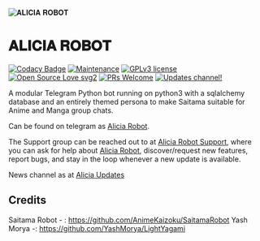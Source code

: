 ![𝐀𝐋𝐈𝐂𝐈𝐀 𝐑𝐎𝐁𝐎𝐓](https://telegra.ph/file/2db636b075b8d25748097.jpg)
# 𝐀𝐋𝐈𝐂𝐈𝐀 𝐑𝐎𝐁𝐎𝐓
[![Codacy Badge](https://api.codacy.com/project/badge/Grade/6141417ceaf84545bab6bd671503df51)](https://app.codacy.com/gh/H1M4N5HU0P/AliciaRobot?utm_source=github.com&utm_medium=referral&utm_content=H1M4N5HU0P/AliciaRobot&utm_campaign=Badge_Grade_Settings)  [![Maintenance](https://img.shields.io/badge/Maintained%3F-yes-green.svg)](https://github.com/H1M4N5HU0P/AliciaRobot/graphs/commit-activity) [![GPLv3 license](https://img.shields.io/badge/License-GPLv3-blue.svg)](https://perso.crans.org/besson/LICENSE.html) [![Open Source Love svg2](https://badges.frapsoft.com/os/v2/open-source.svg?v=103)](https://github.com/ellerbrock/open-source-badges/) [![PRs Welcome](https://img.shields.io/badge/PRs-welcome-brightgreen.svg?style=flat-square)](https://makeapullrequest.com) [![Updates channel!](https://img.shields.io/badge/Join%20Channel-!-red)](https://t.me/MafiaBot_Support)


A modular Telegram Python bot running on python3 with a sqlalchemy database and an entirely themed persona to make Saitama suitable for Anime and Manga group chats. 

Can be found on telegram as [Alicia Robot](https://t.me/AliciaGroup_bot).

The Support group can be reached out to at [Alicia Robot Support](https://t.me/Alicia_support), where you can ask for help about [Alicia Robot](https://t.me/AliciaGroup_bot), discover/request new features, report bugs, and stay in the loop whenever a new update is available. 

News channel as at [Alicia Updates](https://t.me/MafiaBot_Support) 


## Credits
Saitama Robot - : https://github.com/AnimeKaizoku/SaitamaRobot
Yash Morya -: https://github.com/YashMorya/LightYagami
